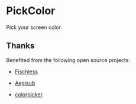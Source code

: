 # PickColor

Pick your screen color.

## Thanks

Benefited from the following open source projects:

- [Fischless](https://github.com/GenshinMatrix/Fischless)
- [Aegisub](https://github.com/Aegisub/Aegisub)

- [colorpicker](https://github.com/jamesnet214/colorpicker)
